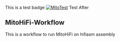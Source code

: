 This is a test badge [![MitoTest](https://github.com/nolwarre/MitoHiFi-Workflow/actions/workflows/blank.yml/badge.svg)](https://github.com/nolwarre/MitoHiFi-Workflow/actions?query=workflow%3ACI) Test After
## MitoHiFi-Workflow  
This is a workflow to run MitoHiFi on hifiasm assembly
